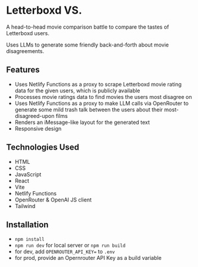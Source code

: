 # Letterboxd VS.

A head-to-head movie comparison battle to compare the tastes of Letterboxd users.

Uses LLMs to generate some friendly back-and-forth about movie disagreements.

## Features

- Uses Netlify Functions as a proxy to scrape Letterboxd movie rating data for the given users, which is publicly available
- Processes movie ratings data to find movies the users most disagree on
- Uses Netlify Functions as a proxy to make LLM calls via OpenRouter to generate some mild trash talk between the users about their most-disagreed-upon films
- Renders an iMessage-like layout for the generated text
- Responsive design

## Technologies Used

- HTML
- CSS
- JavaScript
- React
- Vite
- Netlify Functions
- OpenRouter & OpenAI JS client
- Tailwind

## Installation

- `npm install`
- `npm run dev` for local server or `npm run build`
- for dev, add `OPENROUTER_API_KEY=` to `.env`
- for prod, provide an Opernrouter API Key as a build variable
